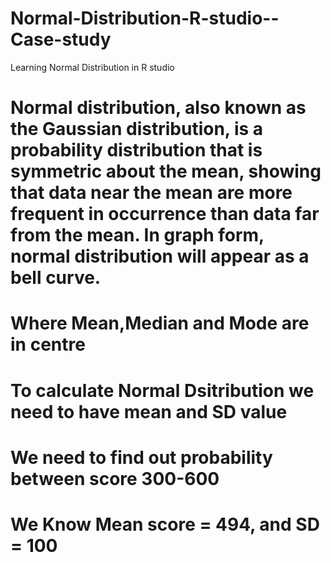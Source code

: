 # Normal-Distribution-R-studio--Case-study
Learning Normal Distribution in R studio


# Normal distribution, also known as the Gaussian distribution, is a probability distribution that is symmetric about the mean, showing that data near the mean are more frequent in occurrence than data far from the mean. In graph form, normal distribution will appear as a bell curve.

# Where Mean,Median and Mode are in centre

# To calculate Normal Dsitribution we need to have mean and SD value

# We need to find out probability between score 300-600

# We Know Mean score = 494, and SD = 100
